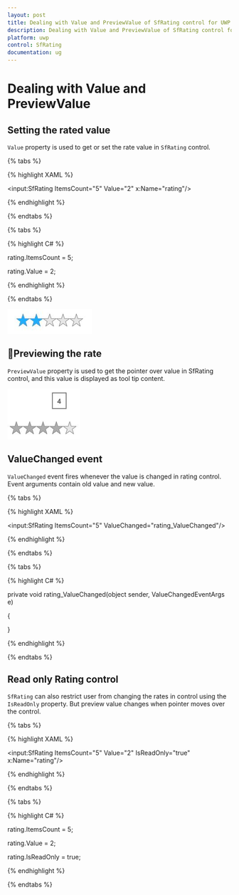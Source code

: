 ```yaml
---
layout: post
title: Dealing with Value and PreviewValue of SfRating control for UWP
description: Dealing with Value and PreviewValue of SfRating control for UWP
platform: uwp
control: SfRating
documentation: ug
---
```


# Dealing with Value and PreviewValue

## Setting the rated value

`Value` property is used to get or set the rate value in `SfRating` control.

{% tabs %}

{% highlight XAML %}

<input:SfRating ItemsCount="5" Value="2" x:Name="rating"/>

{% endhighlight %}

{% endtabs %}

{% tabs %}

{% highlight C# %}

rating.ItemsCount = 5;

rating.Value = 2;

{% endhighlight %}

{% endtabs %}

![](Dealing-with-Value-and-PreviewValue-images/Dealing-with-Value-and-PreviewValue-img1.jpeg)


## Previewing the rate

`PreviewValue` property is used to get the pointer over value in SfRating control, and this value is displayed as tool tip content.

![](Dealing-with-Value-and-PreviewValue-images/Dealing-with-Value-and-PreviewValue-img2.jpeg)


## ValueChanged event

`ValueChanged` event fires whenever the value is changed in rating control. Event arguments contain old value and new value.

{% tabs %}

{% highlight XAML %}

<input:SfRating ItemsCount="5" ValueChanged="rating_ValueChanged"/>

{% endhighlight %}

{% endtabs %}

{% tabs %}

{% highlight C# %}

private void rating_ValueChanged(object sender, ValueChangedEventArgs e)

{
            
}

{% endhighlight %}

{% endtabs %}


## Read only Rating control

`SfRating` can also restrict user from changing the rates in control using the `IsReadOnly` property. But preview value changes when pointer moves over the control.

{% tabs %}

{% highlight XAML %}

<input:SfRating ItemsCount="5" Value="2" IsReadOnly="true" x:Name="rating"/>

{% endhighlight %}

{% endtabs %}

{% tabs %}

{% highlight C# %}

rating.ItemsCount = 5;

rating.Value = 2;

rating.IsReadOnly = true;

{% endhighlight %}

{% endtabs %}
